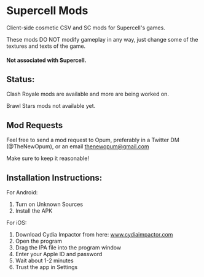 # Supercell Mods
Client-side cosmetic CSV and SC mods for Supercell's games.

These mods DO NOT modify gameplay in any way, just change some of the textures and texts of the game. 

#### Not associated with Supercell.

## Status: 
Clash Royale mods are available and more are being worked on.

Brawl Stars mods not available yet. 

## Mod Requests
Feel free to send a mod request to Opum, preferably in a Twitter DM (@TheNewOpum), or an email thenewopum@gmail.com

Make sure to keep it reasonable! 

## Installation Instructions:

For Android:
1. Turn on Unknown Sources
2. Install the APK

For iOS:
1. Download Cydia Impactor from here: www.cydiaimpactor.com
2. Open the program
3. Drag the IPA file into the program window
4. Enter your Apple ID and password
5. Wait about 1-2 minutes
6. Trust the app in Settings
